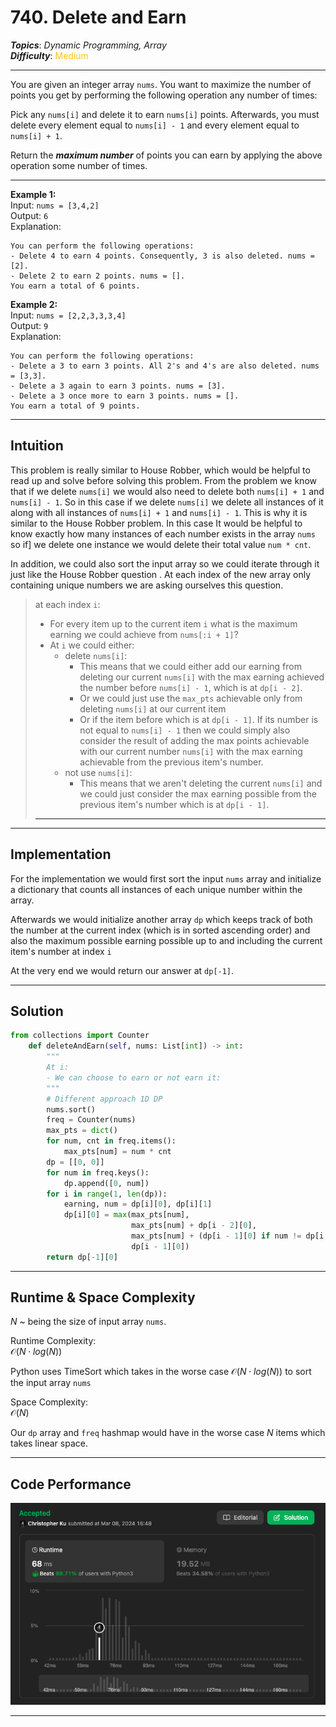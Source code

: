 # 740. Delete and Earn
***Topics***: *Dynamic Programming, Array*  
***Difficulty***: <span style="color: #fac31d;">Medium</span>
<!-- green: #46c6c2, yellow: #fac31d, red: #f8615c-->
---
You are given an integer array `nums`. You want to maximize the number of points you get by performing the following operation any number of times:

Pick any `nums[i]` and delete it to earn `nums[i]` points. Afterwards, you must delete every element equal to `nums[i] - 1` and every element equal to `nums[i] + 1`.
 
Return the ***maximum number*** of points you can earn by applying the above operation some number of times.

---
**Example 1:**  
Input: `nums = [3,4,2]`  
Output: `6`  
Explanation:
```
You can perform the following operations:
- Delete 4 to earn 4 points. Consequently, 3 is also deleted. nums = [2].
- Delete 2 to earn 2 points. nums = [].
You earn a total of 6 points.

```

**Example 2:**  
Input: `nums = [2,2,3,3,3,4]`  
Output: `9`  
Explanation:
```
You can perform the following operations:
- Delete a 3 to earn 3 points. All 2's and 4's are also deleted. nums = [3,3].
- Delete a 3 again to earn 3 points. nums = [3].
- Delete a 3 once more to earn 3 points. nums = [].
You earn a total of 9 points.
```

---
## Intuition
This problem is really similar to House Robber, which would be helpful to
read up and solve before solving this problem. From the problem we know that
if we delete `nums[i]` we would also need to delete both `nums[i] + 1` and `nums[i] - 1`.
So in this case if we delete `nums[i]` we delete all instances of it along with all instances of
`nums[i] + 1` and `nums[i] - 1`. This is why it is similar to the House Robber problem. In this case
It would be helpful to know exactly how many instances of each number exists in the array `nums` so if]
we delete one instance we would delete their total value `num * cnt`.

In addition, we could also sort the input array so we could iterate through it just like the House Robber question
. At each index of the new array only containing unique numbers we are asking ourselves this question.
> at each index `i`:
> - For every item up to the current item `i` what is the maximum earning we could achieve from `nums[:i + 1]`?
> - At `i` we could either:
>   - delete `nums[i]`:
>       - This means that we could either add our earning from deleting our current `nums[i]` with the max earning achieved the number before `nums[i] - 1`, which is at `dp[i - 2]`.  
>       - Or we could just use the `max_pts` achievable only from deleting `nums[i]` at our current item
>       - Or if the item before which is at `dp[i - 1]`. If its number is not equal to `nums[i] - 1` then we could simply also consider the result of adding the max points achievable with our current number `nums[i]` with the max earning achievable from the previous item's number.
>   - not use `nums[i]`:
>       - This means that we aren't deleting the current `nums[i]` and we could just consider the max earning possible from the previous item's number which is at `dp[i - 1]`.
> --- 


---
## Implementation
For the implementation we would first sort the input `nums` array and initialize a dictionary that counts all instances of each unique number within the array.  

Afterwards we would initialize another array `dp` which keeps track of both the number at the current index (which is in sorted ascending order) and also the maximum possible earning possible up to and including the current item's number at index `i`

At the very end we would return our answer at `dp[-1]`.

---
## Solution
```python
from collections import Counter
    def deleteAndEarn(self, nums: List[int]) -> int:
        """
        At i:
        - We can choose to earn or not earn it:
        """
        # Different approach 1D DP
        nums.sort()
        freq = Counter(nums)
        max_pts = dict()
        for num, cnt in freq.items():
            max_pts[num] = num * cnt
        dp = [[0, 0]]
        for num in freq.keys():
            dp.append([0, num])
        for i in range(1, len(dp)):
            earning, num = dp[i][0], dp[i][1]
            dp[i][0] = max(max_pts[num],
                           max_pts[num] + dp[i - 2][0],
                           max_pts[num] + (dp[i - 1][0] if num != dp[i - 1][1] + 1 else 0),
                           dp[i - 1][0])
        return dp[-1][0]
```
---
## Runtime & Space Complexity
$N$ ~ being the size of input array `nums`.  

Runtime Complexity:  
$\mathcal{O}(N \cdot log(N))$

Python uses TimeSort which takes in the worse case $\mathcal{O}(N \cdot log(N))$ to sort the input array `nums`

Space Complexity:  
$\mathcal{O}(N)$

Our `dp` array and `freq` hashmap would have in the worse case $N$ items which takes linear space.

---
## Code Performance
![740 code performance](../../y_resources/code-performances/lc-740.png)

---